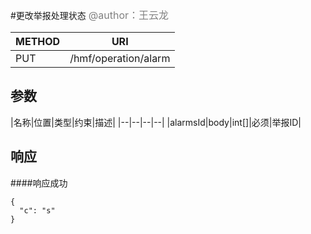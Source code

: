 
#更改举报处理状态
<font color="gray" size="3">@author：王云龙</font>

|METHOD|URI|
|--|--|
|PUT|/hmf/operation/alarm|

## 参数

|名称|位置|类型|约束|描述|
|--|--|--|--|
|alarmsId|body|int[]|必须|举报ID|

## 响应
####响应成功
```
{
  "c": "s"
}
```